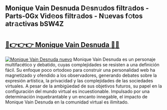 ## Monique Vain Desnuda D𝚎sn𝚞dos filtr𝚊dos - Parts-0Gx Vid𝚎os filtr𝚊dos - N𝚞evas f𝚘tos atr𝚊ctivas bSW4Z

# <h2><a href="http://mb6cp20.tromn.icu/?c=Monique+Vain+Desnuda">🔗👉👉👉 Monique Vain Desnuda 🔗🔗</a></h2>

[![Monique Vain Desnuda nuevo](https://i.imgur.com/pEAQMta.gif)](http://mb6cp20.tromn.icu/?c=Monique+Vain+Desnuda)
Monique Vain Desnuda es un personaje multifacético y debatido, cuyas complejidades se resisten a una definición fácil.  Su enfoque poco ortodoxo para construir una personalidad web ha magnetizado y ofendido a los observadores, generando debates sobre la expresión artística, la privacidad y las complejidades de las sociedades virtuales. A pesar de la ambigüedad de sus objetivos futuros, su papel en la configuración del mundo virtual es incuestionable. Impulsado por una determinación inquebrantable y un encanto innegable, el impacto de Monique Vain Desnuda en la comunidad virtual es ilimitado.
